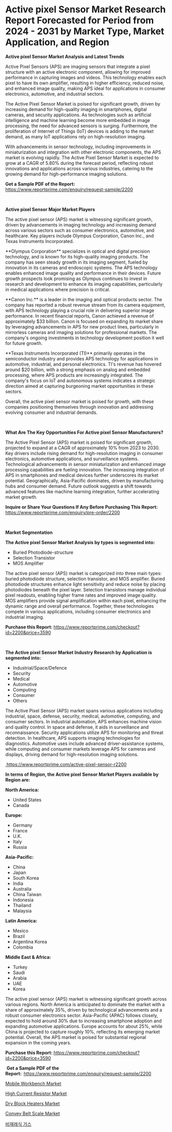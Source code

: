 <p><h1>Active pixel Sensor Market Research Report Forecasted for Period from 2024 -  2031 by Market Type, Market Application, and Region</h1></p><p><strong>Active pixel Sensor Market Analysis and Latest Trends</strong></p>
<p><p>Active Pixel Sensors (APS) are imaging sensors that integrate a pixel structure with an active electronic component, allowing for improved performance in capturing images and videos. This technology enables each pixel to have its own amplifier, resulting in higher efficiency, reduced noise, and enhanced image quality, making APS ideal for applications in consumer electronics, automotive, and industrial sectors.</p><p>The Active Pixel Sensor Market is poised for significant growth, driven by increasing demand for high-quality imaging in smartphones, digital cameras, and security applications. As technologies such as artificial intelligence and machine learning become more embedded in image processing, the need for advanced sensors is surging. Furthermore, the proliferation of Internet of Things (IoT) devices is adding to the market demand, as many IoT applications rely on high-resolution imaging.</p><p>With advancements in sensor technology, including improvements in miniaturization and integration with other electronic components, the APS market is evolving rapidly. The Active Pixel Sensor Market is expected to grow at a CAGR of 5.80% during the forecast period, reflecting robust innovations and applications across various industries, catering to the growing demand for high-performance imaging solutions.</p></p>
<p><strong>Get a Sample PDF of the Report:&nbsp;</strong> <a href="https://www.reportprime.com/enquiry/request-sample/2200">https://www.reportprime.com/enquiry/request-sample/2200</a></p>
<p>&nbsp;</p>
<p><strong>Active pixel Sensor Major Market Players</strong></p>
<p><p>The active pixel sensor (APS) market is witnessing significant growth, driven by advancements in imaging technology and increasing demand across various sectors such as consumer electronics, automotive, and healthcare. Key players include Olympus Corporation, Canon Inc., and Texas Instruments Incorporated.</p><p>**Olympus Corporation** specializes in optical and digital precision technology, and is known for its high-quality imaging products. The company has seen steady growth in its imaging segment, fueled by innovation in its cameras and endoscopic systems. The APS technology enables enhanced image quality and performance in their devices. Future growth prospects look promising as Olympus continues to invest in research and development to enhance its imaging capabilities, particularly in medical applications where precision is critical.</p><p>**Canon Inc.** is a leader in the imaging and optical products sector. The company has reported a robust revenue stream from its camera equipment, with APS technology playing a crucial role in delivering superior image performance. In recent financial reports, Canon achieved a revenue of approximately $33 billion. Canon is focused on expanding its market share by leveraging advancements in APS for new product lines, particularly in mirrorless cameras and imaging solutions for professional markets. The company's ongoing investments in technology development position it well for future growth.</p><p>**Texas Instruments Incorporated (TI)** primarily operates in the semiconductor industry and provides APS technology for applications in automotive, industrial, and personal electronics. TI's revenue has hovered around $20 billion, with a strong emphasis on analog and embedded processing, where APS products are increasingly integrated. The company's focus on IoT and autonomous systems indicates a strategic direction aimed at capturing burgeoning market opportunities in these sectors.</p><p>Overall, the active pixel sensor market is poised for growth, with these companies positioning themselves through innovation and addressing evolving consumer and industrial demands.</p></p>
<p>&nbsp;</p>
<p><strong>What Are The Key Opportunities For Active pixel Sensor Manufacturers?</strong></p>
<p><p>The Active Pixel Sensor (APS) market is poised for significant growth, projected to expand at a CAGR of approximately 10% from 2023 to 2030. Key drivers include rising demand for high-resolution imaging in consumer electronics, automotive applications, and surveillance systems. Technological advancements in sensor miniaturization and enhanced image processing capabilities are fueling innovation. The increasing integration of APS in smartphones and medical devices further underscores its market potential. Geographically, Asia-Pacific dominates, driven by manufacturing hubs and consumer demand. Future outlook suggests a shift towards advanced features like machine learning integration, further accelerating market growth.</p></p>
<p><strong>Inquire or Share Your Questions If Any Before Purchasing This Report:</strong> <a href="https://www.reportprime.com/enquiry/pre-order/2200">https://www.reportprime.com/enquiry/pre-order/2200</a></p>
<p>&nbsp;</p>
<p><strong>Market Segmentation</strong></p>
<p><strong>The Active pixel Sensor Market Analysis by types is segmented into:</strong></p>
<p><ul><li>Buried Photodiode-structure</li><li>Selection Transistor</li><li>MOS Amplifier</li></ul></p>
<p><p>The active pixel sensor (APS) market is categorized into three main types: buried photodiode structure, selection transistor, and MOS amplifier. Buried photodiode structures enhance light sensitivity and reduce noise by placing photodiodes beneath the pixel layer. Selection transistors manage individual pixel readouts, enabling higher frame rates and improved image quality. MOS amplifiers provide signal amplification within each pixel, enhancing the dynamic range and overall performance. Together, these technologies compete in various applications, including consumer electronics and industrial imaging.</p></p>
<p><strong>Purchase this Report:&nbsp;</strong><a href="https://www.reportprime.com/checkout?id=2200&price=3590">https://www.reportprime.com/checkout?id=2200&price=3590</a></p>
<p>&nbsp;</p>
<p><strong>The Active pixel Sensor Market Industry Research by Application is segmented into:</strong></p>
<p><ul><li>Industrial/Space/Defence</li><li>Security</li><li>Medical</li><li>Automotive</li><li>Computing</li><li>Consumer</li><li>Others</li></ul></p>
<p><p>The Active Pixel Sensor (APS) market spans various applications including industrial, space, defense, security, medical, automotive, computing, and consumer sectors. In industrial automation, APS enhances machine vision and quality control. In space and defense, it aids in surveillance and reconnaissance. Security applications utilize APS for monitoring and threat detection. In healthcare, APS supports imaging technologies for diagnostics. Automotive uses include advanced driver-assistance systems, while computing and consumer markets leverage APS for cameras and displays, driving demand for high-resolution imaging solutions.</p></p>
<p><a href="https://www.reportprime.com/active-pixel-sensor-r2200">&nbsp;https://www.reportprime.com/active-pixel-sensor-r2200</a></p>
<p><strong>In terms of Region, the Active pixel Sensor Market Players available by Region are:</strong></p>
<p>
    <p> <strong> North America: </strong>
        <ul>
            <li>United States</li>
            <li>Canada</li>
        </ul>
        </p> 
    <p> <strong> Europe: </strong>
        <ul>
            <li>Germany</li>
            <li>France</li>
            <li>U.K.</li>
            <li>Italy</li>
            <li>Russia</li>
        </ul>
        </p> 
    <p> <strong> Asia-Pacific: </strong>
        <ul>
            <li>China</li>
            <li>Japan</li>
            <li>South Korea</li>
            <li>India</li>
            <li>Australia</li>
            <li>China Taiwan</li>
            <li>Indonesia</li>
            <li>Thailand</li>
            <li>Malaysia</li>
        </ul>
        </p> 
    <p> <strong> Latin America: </strong>
        <ul>
            <li>Mexico</li>
            <li>Brazil</li>
            <li>Argentina Korea</li>
            <li>Colombia</li>
        </ul>
        </p> 
    <p> <strong> Middle East & Africa: </strong>
        <ul>
            <li>Turkey</li>
            <li>Saudi</li>
            <li>Arabia</li>
            <li>UAE</li>
            <li>Korea</li>
        </ul>
    </p>
    </p>
<p><p>The active pixel sensor (APS) market is witnessing significant growth across various regions. North America is anticipated to dominate the market with a share of approximately 35%, driven by technological advancements and a robust consumer electronics sector. Asia-Pacific (APAC) follows closely, expected to hold around 30% due to increasing smartphone adoption and expanding automotive applications. Europe accounts for about 25%, while China is projected to capture roughly 10%, reflecting its emerging market potential. Overall, the APS market is poised for substantial regional expansion in the coming years.</p></p>
<p><strong>Purchase this Report: </strong><a href="https://www.reportprime.com/checkout?id=2200&price=3590">https://www.reportprime.com/checkout?id=2200&price=3590</a></p>
<p>&nbsp;<strong>Get a Sample PDF of the Report:&nbsp;&nbsp;</strong><a href="https://www.reportprime.com/enquiry/request-sample/2200">https://www.reportprime.com/enquiry/request-sample/2200</a></p>
<p><strong></strong></p>
<p><p><a href="https://www.linkedin.com/pulse/mobile-workbench-market-size-share-growth-analysis-type-application-1hrse?trackingId=IwaojyIZTP2kBNeMlCC1Gg%3D%3D">Mobile Workbench Market</a></p><p><a href="https://github.com/ChiragRp1/Market-Research-Report-List-6/blob/main/high-current-resistor-market.md">High Current Resistor Market</a></p><p><a href="https://medium.com/@warren.edmunds45645/dry-block-heaters-market-forecast-global-market-trends-and-analysis-from-2024-to-2031-covered-in-3b9e3bbc7d7e">Dry Block Heaters Market</a></p><p><a href="https://issuu.com/reportprime-2/docs/convey-belt-scale-market-size-2030._7a02f85ca3aa49">Convey Belt Scale Market</a></p><p><a href="https://medium.com/@williambatz03/%EA%B8%80%EB%A1%9C%EB%B2%8C-%EB%B9%84%EC%A0%84%ED%86%B5-%EA%B0%80%EC%8A%A4-%EC%8B%9C%EC%9E%A5-%EA%B8%B0%ED%9A%8C%EC%99%80-%EC%8B%9C%EC%9E%A5-%EB%8F%84%EC%A0%84-%EA%B3%BC%EC%A0%9C-2024-2031-adbc4ab62c87">비재래식 가스</a></p></p>